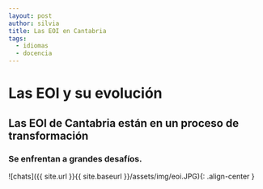 ```yaml
---
layout: post
author: silvia
title: Las EOI en Cantabria
tags:
  - idiomas
  - docencia
---
```


# Las EOI y su evolución 

## Las EOI de Cantabria están en un proceso de transformación

### Se enfrentan a grandes desafíos.

![chats]({{ site.url }}{{ site.baseurl }}/assets/img/eoi.JPG){: .align-center }